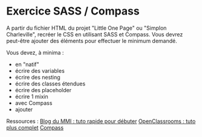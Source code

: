 # Exercice SASS / Compass

A partir du fichier HTML du projet "Little One Page" ou "Simplon Charleville", recréer le CSS en utilisant SASS et Compass.
Vous devrez peut-être ajouter des éléments pour effectuer le minimum demandé.

Vous devez, à minima :
* en "natif"
 * écrire des variables
 * écrire des nesting
 * écrire des classes étendues
 * écrire des placeholder
 * écrire 1 mixin
* avec Compass
 * ajouter 

Ressources :
[Blog du MMI : tuto rapide pour débuter](https://blogdummi.fr/tutoriel/booste-ton-workflow-1-apprendre-sass-et-compass-tutoriel/)
[OpenClassrooms : tuto plus complet](https://openclassrooms.com/fr/courses/3363036-maintenez-vos-feuilles-de-styles-avec-sass-et-compass/3370141-a-propos-de-sass-et-compass?status=waiting-for-publication)
[Compass](http://compass-style.org/reference/compass/)
